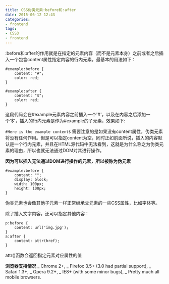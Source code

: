 ```yaml
---
title: CSS伪类元素:before和:after
date: 2015-06-12 12:43
categories:
- frontend
tags:
- CSS3
- frontend
---
```


:before和:after的作用就是在指定的元素内容（而不是元素本身）之前或者之后插入一个包含content属性指定内容的行内元素，最基本的用法如下：

    #example:before {
        content: "#";
        color: red;
    }

    #example:after {
        content: "$";
        color: red;
    }
这段代码会在#example元素内容之前插入一个'#'，以及在内容之后添加一个'$'，插入的行内元素是作为#example的子元素，效果如下:

`#Here is the example content$`
需要注意的是如果没有content属性，伪类元素将没有任何作用。但是可以指定content为空，同时正如前面所说，插入的内容默认是一个行内元素，并且在HTML源代码中无法看到，这就是为什么称之为伪类元素的理由，所以也就无法通过DOM对其进行操作。

**因为可以插入无法通过DOM进行操作的元素，所以被称为伪元素**

    #example:before {
        content: "";
        display: block;
        width: 100px;
        height: 100px;
    }

伪类元素也会像其他子元素一样正常继承父元素的一些CSS属性，比如字体等。

除了插入文字内容，还可以指定其他内容：

    p:before {
        content: url('img.jpg');
    }
    a:after {
        content: attr(href);
    }

attr()函数会返回指定元素对应属性的值

**浏览器支持情况**
_ Chrome 2+,
_ Firefox 3.5+ (3.0 had partial support),
_ Safari 1.3+,
_ Opera 9.2+,
_ IE8+ (with some minor bugs),
_ Pretty much all mobile browsers.
